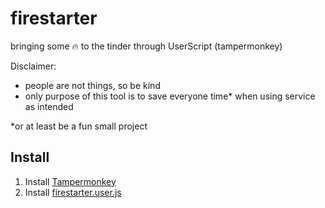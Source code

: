 # firestarter

bringing some 🔥 to the tinder through UserScript (tampermonkey)

Disclaimer:

- people are not things, so be kind
- only purpose of this tool is to save everyone time\* when using service as intended

\*or at least be a fun small project

## Install

1. Install [Tampermonkey](https://www.tampermonkey.net/)
2. Install [firestarter.user.js](https://github.com/rooterkyberian/firestarter/raw/main/build/firestarter.user.js)

